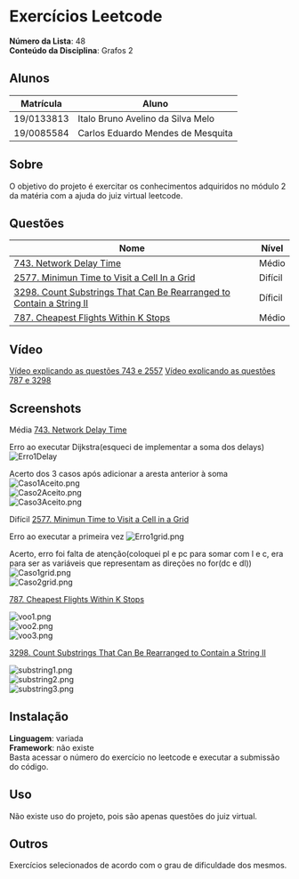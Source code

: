 
# Exercícios Leetcode

**Número da Lista**: 48<br>
**Conteúdo da Disciplina**: Grafos 2<br>

## Alunos
|Matrícula | Aluno |
| -- | -- |
| 19/0133813 |  Italo Bruno Avelino da Silva Melo |
| 19/0085584 |  Carlos Eduardo Mendes de Mesquita |

## Sobre 
O objetivo do projeto é exercitar os conhecimentos adquiridos no módulo 2 da matéria com a ajuda do juiz virtual leetcode. 

## Questões

|       Nome               |   Nível |
|--------------------------|---------|
| [743. Network Delay Time](https://leetcode.com/problems/network-delay-time/description/)                     |  Médio       |
| [2577. Minimun Time to Visit a Cell In a Grid](https://leetcode.com/problems/minimum-time-to-visit-a-cell-in-a-grid/description/?envType=daily-question&envId=2024-11-29)                        |  Difícil       |
|[3298. Count Substrings That Can Be Rearranged to Contain a String II](https://leetcode.com/problems/count-substrings-that-can-be-rearranged-to-contain-a-string-ii/)|    Díficil     |
|[787. Cheapest Flights Within K Stops](https://leetcode.com/problems/cheapest-flights-within-k-stops/)|    Médio     |

## Vídeo

[Vídeo explicando as questões 743 e 2557](https://youtu.be/qlFEnDPseCY)
[Vídeo explicando as questões 787 e 3298]()

## Screenshots

Média [743. Network Delay Time](https://leetcode.com/problems/network-delay-time/description/) </br>

Erro ao executar Dijkstra(esqueci de implementar a soma dos delays)
![Erro1Delay](/assets/Erro1Delay.png)</br>

Acerto dos 3 casos após adicionar a aresta anterior à soma 
![Caso1Aceito.png](/assets/Caso1Aceito.png)</br>
![Caso2Aceito.png](/assets/Caso2Aceito.png)</br>
![Caso3Aceito.png](/assets/Caso3Aceito.png)</br>

Difícil [2577. Minimun Time to Visit a Cell in a Grid](https://leetcode.com/problems/minimum-time-to-visit-a-cell-in-a-grid/description/?envType=daily-question&envId=2024-11-29) </br>

Erro ao executar a primeira vez
![Erro1grid.png](/assets/Erro1grid.png)</br>

Acerto, erro foi falta de atenção(coloquei pl e pc para somar com l e c, era para ser as variáveis que representam as direções no for(dc e dl))
![Caso1grid.png](/assets/Caso1grid.png)</br>
![Caso2grid.png](/assets/Caso2grid.png)</br>

[787. Cheapest Flights Within K Stops](https://leetcode.com/problems/cheapest-flights-within-k-stops/)

![voo1.png](/assets/voo1.png)</br>
![voo2.png](/assets/voo2.png)</br>
![voo3.png](/assets/voo3.png)</br>

[3298. Count Substrings That Can Be Rearranged to Contain a String II](https://leetcode.com/problems/count-substrings-that-can-be-rearranged-to-contain-a-string-ii/)

![substring1.png](/assets/substring1.png)</br>
![substring2.png](/assets/substring2.png)</br>
![substring3.png](/assets/substring3.png)</br>

## Instalação 
**Linguagem**: variada<br>
**Framework**: não existe<br>
Basta acessar o número do exercício no leetcode e executar a submissão do código.

## Uso 
Não existe uso do projeto, pois são apenas questões do juiz virtual.

## Outros 
Exercícios selecionados de acordo com o grau de dificuldade dos mesmos.




